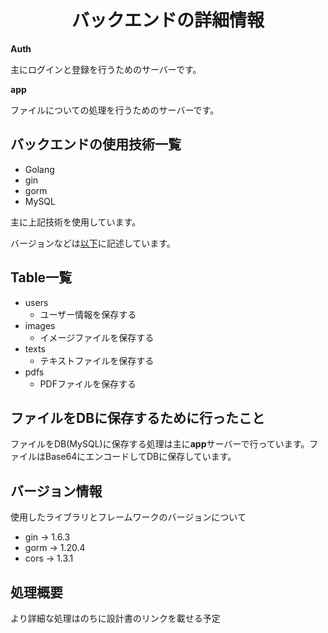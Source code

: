 <h1 align='center'>バックエンドの詳細情報</h1>

**Auth**

主にログインと登録を行うためのサーバーです。

**app**

ファイルについての処理を行うためのサーバーです。

## バックエンドの使用技術一覧

- Golang
- gin
- gorm
- MySQL

主に上記技術を使用しています。

バージョンなどは[以下](##バージョン情報)に記述しています。

## Table一覧
- users
    - ユーザー情報を保存する
- images
    - イメージファイルを保存する
- texts
    - テキストファイルを保存する
- pdfs
    - PDFファイルを保存する

## ファイルをDBに保存するために行ったこと

ファイルをDB(MySQL)に保存する処理は主に**app**サーバーで行っています。ファイルはBase64にエンコードしてDBに保存しています。

## バージョン情報
使用したライブラリとフレームワークのバージョンについて

- gin -> 1.6.3
- gorm -> 1.20.4
- cors -> 1.3.1

## 処理概要

より詳細な処理はのちに設計書のリンクを載せる予定